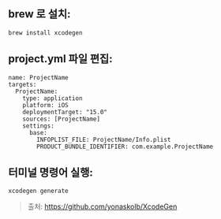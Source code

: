 
## brew 로 설치:
```
brew install xcodegen
```

## project.yml 파일 편집:
```
name: ProjectName
targets:
  ProjectName:
    type: application
    platform: iOS
    deploymentTarget: "15.0"
    sources: [ProjectName]
    settings:
      base:
        INFOPLIST_FILE: ProjectName/Info.plist
        PRODUCT_BUNDLE_IDENTIFIER: com.example.ProjectName

```

## 터미널 명령어 실행:
```
xcodegen generate
```

>출처:
https://github.com/yonaskolb/XcodeGen
